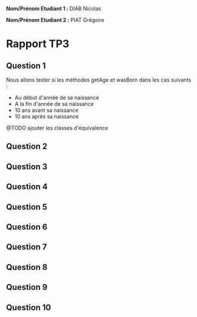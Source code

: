 **Nom/Prénom Etudiant 1 :** DIAB Nicolas

**Nom/Prénom Etudiant 2 :** PIAT Grégoire

# Rapport TP3

## Question 1
Nous allons tester si les méthodes getAge et wasBorn dans les cas suivants :
- Au début d'année de sa naissance
- A la fin d'année de sa naissance
- 10 ans avant sa naissance
- 10 ans après sa naissance

@TODO ajouter les classes d'équivalence


## Question 2

## Question 3

## Question 4

## Question 5

## Question 6

## Question 7

## Question 8

## Question 9

## Question 10

